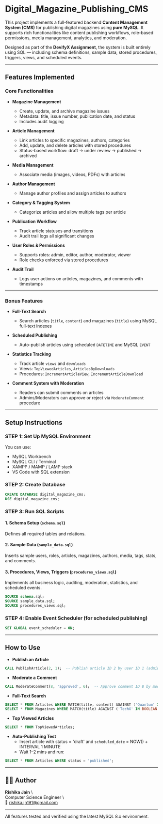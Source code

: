 
# Digital_Magazine_Publishing_CMS

This project implements a full-featured backend **Content Management System (CMS)** for publishing digital magazines using **pure MySQL**. It supports rich functionalities like content publishing workflows, role-based permissions, media management, analytics, and moderation.

Designed as part of the **DevifyX Assignment**, the system is built entirely using SQL — including schema definitions, sample data, stored procedures, triggers, views, and scheduled events.

---

## Features Implemented

### Core Functionalities

- **Magazine Management**
  - Create, update, and archive magazine issues
  - Metadata: title, issue number, publication date, and status
  - Includes audit logging

- **Article Management**
  - Link articles to specific magazines, authors, categories
  - Add, update, and delete articles with stored procedures
  - Status-based workflow: draft → under review → published → archived

- **Media Management**
  - Associate media (images, videos, PDFs) with articles

- **Author Management**
  - Manage author profiles and assign articles to authors

- **Category & Tagging System**
  - Categorize articles and allow multiple tags per article

- **Publication Workflow**
  - Track article statuses and transitions
  - Audit trail logs all significant changes

- **User Roles & Permissions**
  - Supports roles: admin, editor, author, moderator, viewer
  - Role checks enforced via stored procedures

- **Audit Trail**
  - Logs user actions on articles, magazines, and comments with timestamps

---

### Bonus Features

- **Full-Text Search**
  - Search articles (`title`, `content`) and magazines (`title`) using MySQL full-text indexes

- **Scheduled Publishing**
  - Auto-publish articles using scheduled `DATETIME` and MySQL `EVENT`

- **Statistics Tracking**
  - Track article `views` and `downloads`
  - Views: `TopViewedArticles`, `ArticlesByDownloads`
  - Procedures: `IncrementArticleView`, `IncrementArticleDownload`

- **Comment System with Moderation**
  - Readers can submit comments on articles
  - Admins/Moderators can approve or reject via `ModerateComment` procedure

---

## Setup Instructions

### STEP 1: Set Up MySQL Environment

You can use:
- MySQL Workbench
- MySQL CLI / Terminal
- XAMPP / MAMP / LAMP stack
- VS Code with SQL extension

### STEP 2: Create Database

```sql
CREATE DATABASE digital_magazine_cms;
USE digital_magazine_cms;
```

### STEP 3: Run SQL Scripts

#### 1. Schema Setup (`schema.sql`)
Defines all required tables and relations.

#### 2. Sample Data (`sample_data.sql`)
Inserts sample users, roles, articles, magazines, authors, media, tags, stats, and comments.

#### 3. Procedures, Views, Triggers (`procedures_views.sql`)
Implements all business logic, auditing, moderation, statistics, and scheduled events.

```sql
SOURCE schema.sql;
SOURCE sample_data.sql;
SOURCE procedures_views.sql;
```

### STEP 4: Enable Event Scheduler (for scheduled publishing)

```sql
SET GLOBAL event_scheduler = ON;
```

---

## How to Use

- **Publish an Article**
```sql
CALL PublishArticle(2, 1);  -- Publish article ID 2 by user ID 1 (admin)
```

- **Moderate a Comment**
```sql
CALL ModerateComment(8, 'approved', 6);  -- Approve comment ID 8 by moderator ID 6
```

- **Full-Text Search**
```sql
SELECT * FROM Articles WHERE MATCH(title, content) AGAINST ('Quantum' IN NATURAL LANGUAGE MODE);
SELECT * FROM Magazines WHERE MATCH(title) AGAINST ('TechX' IN BOOLEAN MODE);
```

- **Top Viewed Articles**
```sql
SELECT * FROM TopViewedArticles;
```

- **Auto-Publishing Test**
  - Insert article with status = 'draft' and `scheduled_date` = NOW() + INTERVAL 1 MINUTE
  - Wait 1–2 mins and run:
```sql
SELECT * FROM Articles WHERE status = 'published';
```

---

## 👩‍💻 Author

**Rishika Jain**  \  
Computer Science Engineer  \  
📧 rishika.jn191@gmail.com

---

All features tested and verified using the latest MySQL 8.x environment.
